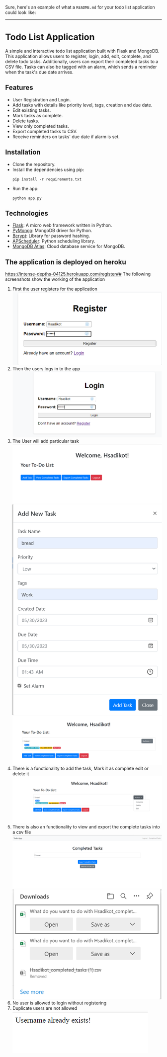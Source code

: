 Sure, here's an example of what a `README.md` for your todo list application could look like:

---

# Todo List Application

A simple and interactive todo list application built with Flask and MongoDB. This application allows users to register, login, add, edit, complete, and delete todo tasks. Additionally, users can export their completed tasks to a CSV file. Tasks can also be tagged with an alarm, which sends a reminder when the task's due date arrives.

## Features

- User Registration and Login.
- Add tasks with details like priority level, tags, creation and due date.
- Edit existing tasks.
- Mark tasks as complete.
- Delete tasks.
- View only completed tasks.
- Export completed tasks to CSV.
- Receive reminders on tasks' due date if alarm is set.

## Installation

- Clone the repository.
- Install the dependencies using pip:
    ```
    pip install -r requirements.txt
    ```
- Run the app:
    ```
    python app.py
    ```

## Technologies

- [Flask](https://flask.palletsprojects.com/en/1.1.x/): A micro web framework written in Python.
- [PyMongo](https://pymongo.readthedocs.io/en/stable/): MongoDB driver for Python.
- [Bcrypt](https://pypi.org/project/bcrypt/): Library for password hashing.
- [APScheduler](https://apscheduler.readthedocs.io/en/stable/): Python scheduling library.
- [MongoDB Atlas](https://www.mongodb.com/cloud/atlas): Cloud database service for MongoDB.

## The application is deployed on heroku
https://intense-depths-04125.herokuapp.com/register## The following screenshots show the working of the application

1. First the user registers for the application
![img.png](img.png)
2. Then the users logs in to the app
![img_2.png](img_2.png)
3. The User will add particular task
![img_3.png](img_3.png)
![img_4.png](img_4.png)
![img_5.png](img_5.png)
4. There is a functionality to add the task, Mark it as complete edit or delete it
![img_6.png](img_6.png)
5. There is also an functionality to view and export the complete tasks into a csv file
![img_7.png](img_7.png)
![img_8.png](img_8.png)
6. No user is allowed to login without registering
7. Duplicate users are not allowed
![img_1.png](img_1.png)
